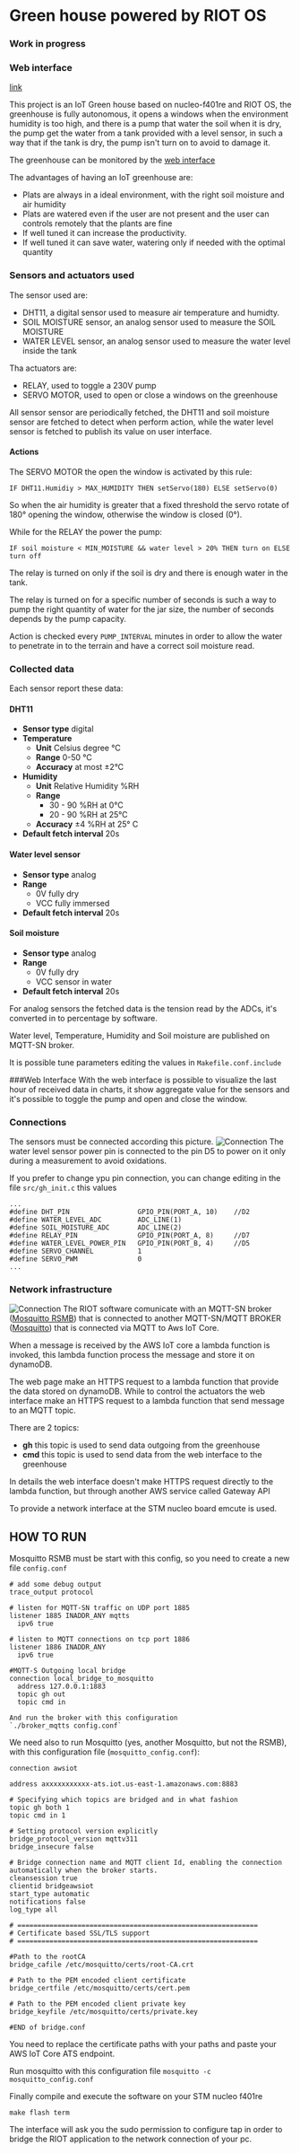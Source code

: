 # Green house powered by RIOT OS
### Work in progress
### Web interface
[link](https://kernel-machine.github.io/RIOT-GreenHouse/)

This project is an IoT Green house based on nucleo-f401re and RIOT OS, the greenhouse is fully
autonomous, it opens a windows when the environment humidity is too high, and there is
a pump that water the soil when it is dry, the pump get the water from a tank provided with a level sensor, 
in such a way that if the tank is dry, the pump isn't turn on to avoid to damage it.

The greenhouse can be monitored by the [web interface](https://kernel-machine.github.io/RIOT-GreenHouse/)

The advantages of having an IoT greenhouse are:
- Plats are always in a ideal environment, with the right soil moisture and air humidity
- Plats are watered even if the user are not present and the user can controls remotely that the plants are fine
- If well tuned it can increase the productivity.
- If well tuned it can save water, watering only if needed with the optimal quantity

### Sensors and actuators used
The sensor used are:
- DHT11, a digital sensor used to measure air temperature and humidty.
- SOIL MOISTURE sensor, an analog sensor used to measure the SOIL MOISTURE
- WATER LEVEL sensor, an analog sensor used to measure the water level inside the tank

Tha actuators are:
- RELAY, used to toggle a 230V pump
- SERVO MOTOR, used to open or close a windows on the greenhouse

All sensor sensor are periodically fetched, the DHT11 and soil moisture sensor are fetched to 
detect when perform action, while the water level sensor is fetched to publish its value on user interface.

#### Actions
The SERVO MOTOR the open the window is activated by this rule:

`IF DHT11.Humidiy > MAX_HUMIDITY THEN setServo(180) ELSE setServo(0)`

So when the air humidity is greater that a fixed threshold the servo rotate of 180° opening the window, 
otherwise the window is closed (0°).

While for the RELAY the power the pump:

`IF soil moisture < MIN_MOISTURE && water level > 20% THEN turn on ELSE turn off`

The relay is turned on only if the soil is dry and there is enough water in the tank.

The relay is turned on for a specific number of seconds is such a way to pump the right
quantity of water for the jar size, the number of seconds depends by the pump capacity.

Action is checked every `PUMP_INTERVAL` minutes in order to allow the water to penetrate in to the 
terrain and have a correct soil moisture read.

### Collected data

Each sensor report these data:
#### DHT11
- **Sensor type** digital
- **Temperature**
    - **Unit** Celsius degree °C
    - **Range** 0-50 °C
    - **Accuracy** at most ±2°C
- **Humidity**
    - **Unit** Relative Humidity %RH
    - **Range** 
        - 30 - 90 %RH at 0°C
        - 20 - 90 %RH at 25°C
    - **Accuracy** ±4 %RH at 25° C
- **Default fetch interval** 20s
    
#### Water level sensor
- **Sensor type** analog
- **Range**
    - 0V fully dry
    - VCC fully immersed 
- **Default fetch interval** 20s
    
#### Soil moisture
- **Sensor type** analog
- **Range**
    - 0V fully dry
    - VCC sensor in water
- **Default fetch interval** 20s
    
For analog sensors the fetched data is the tension read by the ADCs, it's converted in to
percentage by software.
       
Water level, Temperature, Humidity and Soil moisture are published on MQTT-SN broker. 

It is possible tune parameters editing the values in `Makefile.conf.include`

###Web Interface
With the web interface is possible to visualize the last hour of received data in charts,
it show aggregate value for the sensors and it's possible to toggle the pump and open and 
close the window.

### Connections
The sensors must be connected according this picture.
![Connection](resources/Connection_bb.png)
The water level sensor power pin is connected to the pin D5 to power on it only during a
measurement to avoid oxidations.

If you prefer to change ypu pin connection, you can change editing in the file `src/gh_init.c` this values
```
...
#define DHT_PIN                 GPIO_PIN(PORT_A, 10)    //D2
#define WATER_LEVEL_ADC         ADC_LINE(1)
#define SOIL_MOISTURE_ADC       ADC_LINE(2)
#define RELAY_PIN               GPIO_PIN(PORT_A, 8)     //D7
#define WATER_LEVEL_POWER_PIN   GPIO_PIN(PORT_B, 4)     //D5
#define SERVO_CHANNEL           1
#define SERVO_PWM               0
...
```
### Network infrastructure
![Connection](resources/NetworkInfr.png)
The RIOT software comunicate with an MQTT-SN broker ([Mosquitto RSMB](https://github.com/eclipse/mosquitto.rsmb)) 
that is connected to another 
MQTT-SN/MQTT BROKER ([Mosquitto](https://mosquitto.org/)) that is connected via MQTT to Aws IoT Core.

When a message is received by the AWS IoT core a lambda function is invoked, this lambda function 
process the message and store it on dynamoDB.

The web page make an HTTPS request to a lambda function that provide the data stored on dynamoDB. While
to control the actuators the web interface make an HTTPS request to a lambda function that send message to an
MQTT topic.

There are 2 topics:
- **gh** this topic is used to send data outgoing from the greenhouse
- **cmd** this topic is used to send data from the web interface to the greenhouse

In details the web interface doesn't make HTTPS request directly to the lambda function, but through another AWS 
service called Gateway API

To provide a network interface at the STM nucleo board emcute is used.


## HOW TO RUN
Mosquitto RSMB must be start with this config, so you need to create a new file `config.conf`
```
# add some debug output
trace_output protocol

# listen for MQTT-SN traffic on UDP port 1885
listener 1885 INADDR_ANY mqtts
  ipv6 true

# listen to MQTT connections on tcp port 1886
listener 1886 INADDR_ANY
  ipv6 true

#MQTT-S Outgoing local bridge
connection local_bridge_to_mosquitto
  address 127.0.0.1:1883
  topic gh out
  topic cmd in

And run the broker with this configuration
`./broker_mqtts config.conf`
```
We need also to run Mosquitto (yes, another Mosquitto, but not the RSMB), with this configuration file (`mosquitto_config.conf`):
```
connection awsiot

address axxxxxxxxxxx-ats.iot.us-east-1.amazonaws.com:8883

# Specifying which topics are bridged and in what fashion
topic gh both 1
topic cmd in 1

# Setting protocol version explicitly
bridge_protocol_version mqttv311
bridge_insecure false

# Bridge connection name and MQTT client Id, enabling the connection automatically when the broker starts.
cleansession true
clientid bridgeawsiot
start_type automatic
notifications false
log_type all

# ============================================================
# Certificate based SSL/TLS support
# ============================================================

#Path to the rootCA
bridge_cafile /etc/mosquitto/certs/root-CA.crt

# Path to the PEM encoded client certificate
bridge_certfile /etc/mosquitto/certs/cert.pem

# Path to the PEM encoded client private key
bridge_keyfile /etc/mosquitto/certs/private.key

#END of bridge.conf
```
You need to replace the certificate paths with your paths and paste your AWS IoT Core ATS endpoint.

Run mosquitto with this configuration file
`mosquitto -c mosquitto_config.conf`

Finally compile and execute the software on your STM nucleo f401re
```
make flash term
```
The interface will ask you the sudo permission to configure tap in order to bridge the RIOT application
to the network connection of your pc.

